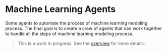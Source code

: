 # Machine Learning Agents

Some agents to automate the process of machine learning modeling process. The final goal is to create a crew of agents that can work together to handle all the steps of machine learning modeling process.

> This is a work in progress. See the [overview](https://github.com/Hari31416/ml_agents/blob/main/overview.md) for more details.
